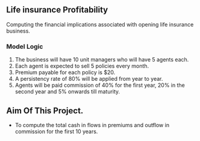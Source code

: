 ## Life insurance Profitability
Computing the financial implications associated with opening life insurance business.

### Model Logic
1. The business will have 10 unit managers who will have 5 agents each.<br>
2. Each agent is expected to sell 5 policies every month.
3. Premium payable for each policy is $20.
4. A persistency rate of 80% will be applied from year to year.
5. Agents will be paid commission of 40% for the first year, 20% in the second year and 5% onwards till maturity.

## Aim Of This Project.
- To compute the total cash in flows in premiums and outflow in commission for the first 10 years.

